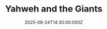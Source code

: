 ---
video:
  type: vimeo
  id: 1112726243
speaker:
  permalink: bart-wilkins
  name: Bart Wilkins
title: Yahweh and the Giants
image: https://i.imgur.com/Tzwg7E3.png
date: 2025-08-24T14:30:00.000Z
---